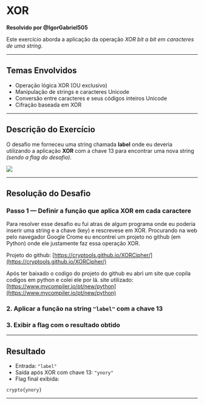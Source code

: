 # XOR  
**Resolvido por @IgorGabriel505**  

Este exercício aborda a aplicação da operação *XOR bit a bit em caracteres de uma string*.

---

## Temas Envolvidos

- Operação lógica XOR (OU exclusivo)  
- Manipulação de strings e caracteres Unicode  
- Conversão entre caracteres e seus códigos inteiros Unicode  
- Cifração baseada em XOR

---

## Descrição do Exercício

O desafio me forneceu uma string chamada **label** onde eu deveria utilizando a aplicação **XOR** com a chave 13 para encontrar uma nova string *(sendo a flag do desafio)*.  

![](Imagens_label/1.png)

---

## Resolução do Desafio

### Passo 1 — Definir a função que aplica XOR em cada caractere
Para resolver esse desafio eu fui atras de algum programa onde eu poderia inserir uma string e a chave (key) e rescrevese em XOR.
Procurando na web pelo navegador Google Crome eu encontrei um projeto no github (em Python) onde ele justamente faz essa operação XOR.

Projeto do github:   [https://cryptools.github.io/XORCipher/](https://cryptools.github.io/XORCipher/)  

Após ter baixado o codigo do projeto do github eu abri um site que copila codigos em python e colei ele por lá.
site utilizado: [https://www.mycompiler.io/pt/new/python](https://www.mycompiler.io/pt/new/python)


### 2. Aplicar a função na string `"label"` com a chave 13

### 3. Exibir a flag com o resultado obtido

---

## Resultado

- Entrada: `"label"`
- Saída após XOR com chave 13: `"ynory"`
- Flag final exibida:  

```
crypto{ynory}
```

---

